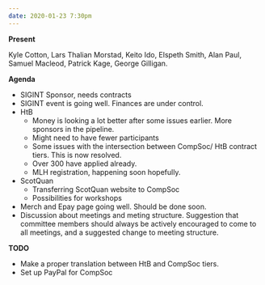 ```yaml
---
date: 2020-01-23 7:30pm
---
```


**Present**

Kyle Cotton, Lars Thalian Morstad, Keito Ido, Elspeth Smith, Alan Paul, Samuel Macleod, Patrick Kage, George Gilligan.

**Agenda**

* SIGINT Sponsor, needs contracts
* SIGINT event is going well. Finances are under control.
* HtB
	* Money is looking a lot better after some issues earlier. More sponsors in the pipeline.
	* Might need to have fewer participants
	* Some issues with the intersection between CompSoc/ HtB contract tiers. This is now resolved.
	* Over 300 have applied already.
	* MLH registration, happening soon hopefully. 
* ScotQuan
	* Transferring ScotQuan website to CompSoc
	* Possibilities for workshops
* Merch and Epay page going well. Should be done soon.
* Discussion about meetings and meting structure. Suggestion that committee members should always be actively encouraged to come to all meetings, and a suggested change to meeting structure.

**TODO**

* Make a proper translation between HtB and CompSoc tiers.
* Set up PayPal for CompSoc

